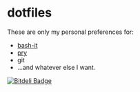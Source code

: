 # dotfiles

These are only my personal preferences for:

 - [bash-it](https://github.com/revans/bash-it)
 - [pry](http://pryrepl.org/)
 - git
 - ...and whatever else I want.


[![Bitdeli Badge](https://d2weczhvl823v0.cloudfront.net/luan/dotfiles/trend.png)](https://bitdeli.com/free "Bitdeli Badge")

